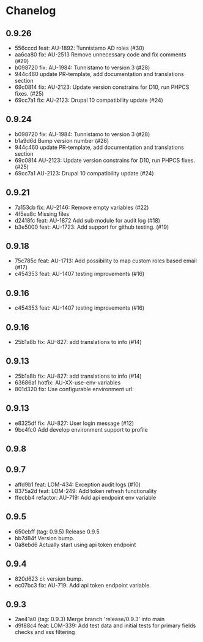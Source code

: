 # Chanelog

## 0.9.26
- 556cccd feat: AU-1892: Tunnistamo AD roles (#30)
- aa6ca80 fix: AU-2513 Remove unnecessary code and fix comments (#29)
- b098720 fix: AU-1984: Tunnistamo to version 3 (#28)
- 944c460 update PR-template, add documentation and translations section
- 69c0814 fix: AU-2123: Update version constrains for D10, run PHPCS fixes. (#25)
- 69cc7a1 fix: AU-2123: Drupal 10 compatibility update (#24)

## 0.9.24
- b098720 fix: AU-1984: Tunnistamo to version 3 (#28)
- b1a9d6d Bump version number (#26)
- 944c460 update PR-template, add documentation and translations section
- 69c0814 AU-2123: Update version constrains for D10, run PHPCS fixes. (#25)
- 69cc7a1 AU-2123: Drupal 10 compatibility update (#24)

## 0.9.21
- 7a153cb fix: AU-2146: Remove empty variables (#22)
- 4f5ea8c Missing files
- d2418fc feat: AU-1872 Add sub module for audit log (#18)
- b3e5000 feat: AU-1723: Add support for github testing. (#19)

## 0.9.18
- 75c785c feat: AU-1713: Add possibility to map custom roles based email (#17)
- c454353 feat: AU-1407 testing improvements (#16)

## 0.9.16
- c454353 feat: AU-1407 testing improvements (#16)

## 0.9.16
- 25b1a8b fix: AU-827: add translations to info (#14)

## 0.9.13
- 25b1a8b fix: AU-827: add translations to info (#14)
- 63686a1 hotfix: AU-XX-use-env-variables
- 801d320 fix: Use configurable environment url.

## 0.9.13
- e8325df fix: AU-827: User login message (#12)
- 9bc4fc0 Add develop environment support to profile


## 0.9.8
## 0.9.7
- affd9b1 feat: LOM-434: Exception audit logs (#10)
- 8375a2d feat: LOM-249: Add token refresh functionality
- ffecbb4 refactor: AU-719: Add api endpoint env variable

## 0.9.5
- 650ebff (tag: 0.9.5) Release 0.9.5
- bb7d84f Version bump.
- 0a8ebd6 Actually start using api token endpoint

## 0.9.4
- 820d623 ci: version bump.
- ec07bc3 fix: AU-719: Add api token endpoint variable.

## 0.9.3
- 2ae41a0 (tag: 0.9.3) Merge branch 'release/0.9.3' into main
- d9f88c4 feat: LOM-339: Add test data and initial tests for primary fields checks and xss filtering
